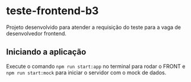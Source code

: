# teste-frontend-b3
Projeto desenvolvido para atender a requisição do teste para a vaga de desenvolvedor frontend.



## Iniciando a aplicação

Execute o comando `npm run start:app` no terminal para rodar o FRONT e `npm run start:mock` para iniciar o servidor com o mock de dados.
